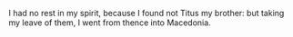 I had no rest in my spirit, because I found not Titus my brother: but taking my leave of them, I went from thence into Macedonia.
